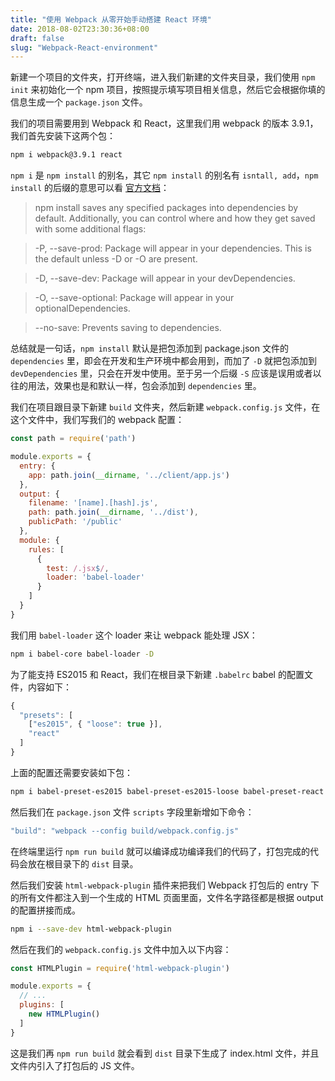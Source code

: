 ```yaml
---
title: "使用 Webpack 从零开始手动搭建 React 环境"
date: 2018-08-02T23:30:36+08:00
draft: false
slug: "Webpack-React-environment"
---
```


新建一个项目的文件夹，打开终端，进入我们新建的文件夹目录，我们使用 `npm init` 来初始化一个 npm 项目，按照提示填写项目相关信息，然后它会根据你填的信息生成一个 `package.json` 文件。

我们的项目需要用到 Webpack 和 React，这里我们用 webpack 的版本 3.9.1，我们首先安装下这两个包：

```zsh
npm i webpack@3.9.1 react
```

`npm i` 是 `npm install` 的别名，其它 `npm install` 的别名有 `isntall, add`，`npm install` 的后缀的意思可以看 [官方文档](https://docs.npmjs.com/cli/install)：

> npm install saves any specified packages into dependencies by default. Additionally, you can control where and how they get saved with some additional flags:

> -P, --save-prod: Package will appear in your dependencies. This is the default unless -D or -O are present.

> -D, --save-dev: Package will appear in your devDependencies.

> -O, --save-optional: Package will appear in your optionalDependencies.

> --no-save: Prevents saving to dependencies.

总结就是一句话，`npm install` 默认是把包添加到 package.json 文件的 `dependencies` 里，即会在开发和生产环境中都会用到，而加了 `-D` 就把包添加到 `devDependencies` 里，只会在开发中使用。至于另一个后缀 `-S` 应该是误用或者以往的用法，效果也是和默认一样，包会添加到 `dependencies` 里。

我们在项目跟目录下新建 `build` 文件夹，然后新建 `webpack.config.js` 文件，在这个文件中，我们写我们的 webpack 配置：

```js
const path = require('path')

module.exports = {
  entry: {
    app: path.join(__dirname, '../client/app.js')
  },
  output: {
    filename: '[name].[hash].js',
    path: path.join(__dirname, '../dist'),
    publicPath: '/public'
  },
  module: {
    rules: [
      {
        test: /.jsx$/,
        loader: 'babel-loader'
      }
    ]
  }
}
```

我们用 `babel-loader` 这个 loader 来让 webpack 能处理 JSX：

```zsh
npm i babel-core babel-loader -D
```

为了能支持 ES2015 和 React，我们在根目录下新建 `.babelrc` babel 的配置文件，内容如下：

```js
{
  "presets": [
    ["es2015", { "loose": true }],
    "react"
  ]
}
```

上面的配置还需要安装如下包：

```zsh
npm i babel-preset-es2015 babel-preset-es2015-loose babel-preset-react -D
```

然后我们在 `package.json` 文件 `scripts` 字段里新增如下命令：

```js
"build": "webpack --config build/webpack.config.js"
```

在终端里运行 `npm run build` 就可以编译成功编译我们的代码了，打包完成的代码会放在根目录下的 `dist` 目录。

然后我们安装 `html-webpack-plugin` 插件来把我们 Webpack 打包后的 entry 下的所有文件都注入到一个生成的 HTML 页面里面，文件名字路径都是根据 output 的配置拼接而成。

```zsh
npm i --save-dev html-webpack-plugin
```

然后在我们的 `webpack.config.js` 文件中加入以下内容：

```js
const HTMLPlugin = require('html-webpack-plugin')

module.exports = {
  // ...
  plugins: [
    new HTMLPlugin()
  ]
}
```

这是我们再 `npm run build` 就会看到 `dist` 目录下生成了 index.html 文件，并且文件内引入了打包后的 JS 文件。